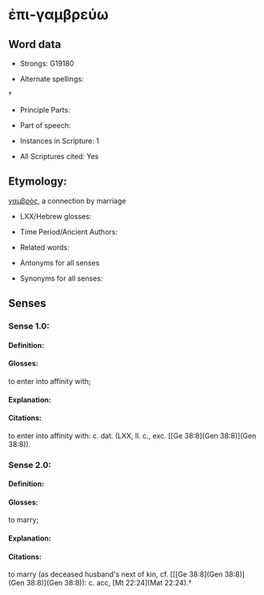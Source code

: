 # ἐπι-γαμβρεύω

<!-- Status: S2=NeedsEdits -->
<!-- Lexica used for edits:   -->

## Word data

* Strongs: G19180

* Alternate spellings:

† 

* Principle Parts: 


* Part of speech: 


* Instances in Scripture: 1

* All Scriptures cited: Yes

## Etymology: 

[γαμβρός](), a connection by marriage

* LXX/Hebrew glosses: 


* Time Period/Ancient Authors: 


* Related words: 

* Antonyms for all senses

* Synonyms for all senses: 


## Senses 


### Sense  1.0: 

#### Definition: 

#### Glosses: 

to enter into affinity with; 

#### Explanation: 


#### Citations: 

to enter into affinity with: c. dat. (LXX, ll. c., exc. [[Ge 38:8](Gen 38:8)](Gen 38:8)). 

### Sense  2.0: 

#### Definition: 

#### Glosses: 

to marry; 

#### Explanation: 


#### Citations: 

to marry (as deceased husband's next of kin, cf. [[[Ge 38:8](Gen 38:8)](Gen 38:8)](Gen 38:8)): c. acc, [Mt 22:24](Mat 22:24).†
